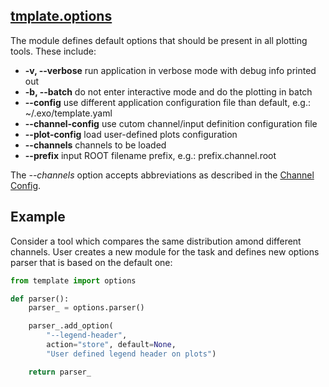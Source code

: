 ## [tmplate.options](https://github.com/ksamdev/exo_plots/blob/master/template/options.py)

The module defines default options that should be present in all plotting
tools. These include:

* **-v, --verbose** run application in verbose mode with debug info printed
out
* **-b, --batch** do not enter interactive mode and do the plotting in batch
* **--config** use different application configuration file than
default, e.g.: ~/.exo/template.yaml
* **--channel-config** use cutom channel/input definition configuration file
* **--plot-config** load user-defined plots configuration
* **--channels** channels to be loaded
* **--prefix** input ROOT filename prefix, e.g.: prefix.channel.root

The _--channels_ option accepts abbreviations as described in the
[Channel Config](https://github.com/ksamdev/exo_plots/blob/master/docs/config.channel.md#expand-channels). 

## Example

Consider a tool which compares the same distribution amond different channels.
User creates a new module for the task and defines new options parser that is
based on the default one:

```python
from template import options

def parser():
    parser_ = options.parser()

    parser_.add_option(
        "--legend-header",
        action="store", default=None,
        "User defined legend header on plots")

    return parser_
```
